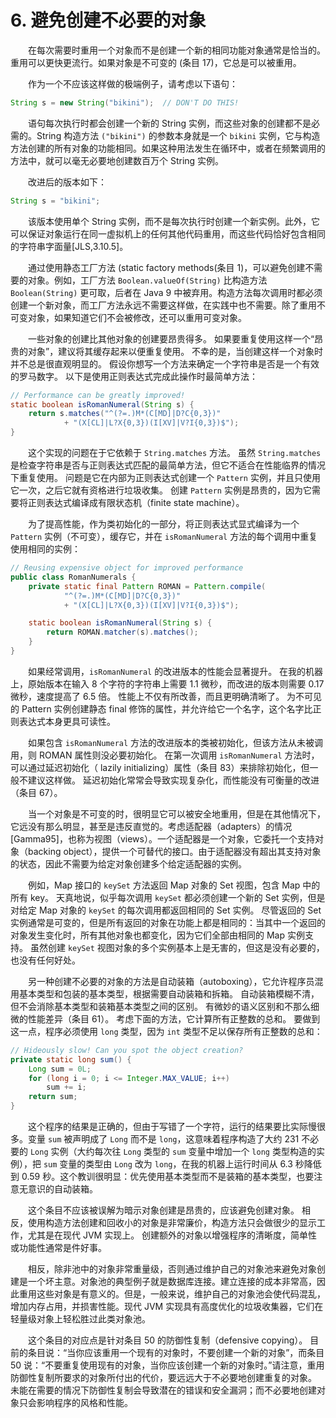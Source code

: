 # 6. 避免创建不必要的对象


　　在每次需要时重用一个对象而不是创建一个新的相同功能对象通常是恰当的。重用可以更快更流行。如果对象是不可变的 (条目 17)，它总是可以被重用。

　　作为一个不应该这样做的极端例子，请考虑以下语句：

```Java
String s = new String("bikini");  // DON'T DO THIS!
```

　　语句每次执行时都会创建一个新的 String 实例，而这些对象的创建都不是必需的。String 构造方法 `("bikini")` 的参数本身就是一个 `bikini` 实例，它与构造方法创建的所有对象的功能相同。如果这种用法发生在循环中，或者在频繁调用的方法中，就可以毫无必要地创建数百万个 String 实例。

　　改进后的版本如下：
```Java
String s = "bikini";
```

　　该版本使用单个 String 实例，而不是每次执行时创建一个新实例。此外，它可以保证对象运行在同一虚拟机上的任何其他代码重用，而这些代码恰好包含相同的字符串字面量[JLS,3.10.5]。

　　通过使用静态工厂方法 (static factory methods(条目 1)，可以避免创建不需要的对象。例如，工厂方法 `Boolean.valueOf(String)` 比构造方法 `Boolean(String)` 更可取，后者在 Java 9 中被弃用。构造方法每次调用时都必须创建一个新对象，而工厂方法永远不需要这样做，在实践中也不需要。除了重用不可变对象，如果知道它们不会被修改，还可以重用可变对象。

　　一些对象的创建比其他对象的创建要昂贵得多。 如果要重复使用这样一个“昂贵的对象”，建议将其缓存起来以便重复使用。 不幸的是，当创建这样一个对象时并不总是很直观明显的。 假设你想写一个方法来确定一个字符串是否是一个有效的罗马数字。 以下是使用正则表达式完成此操作时最简单方法：


```Java
// Performance can be greatly improved!
static boolean isRomanNumeral(String s) {
    return s.matches("^(?=.)M*(C[MD]|D?C{0,3})"
            + "(X[CL]|L?X{0,3})(I[XV]|V?I{0,3})$");
}
```

　　这个实现的问题在于它依赖于 `String.matches` 方法。 虽然 `String.matches` 是检查字符串是否与正则表达式匹配的最简单方法，但它不适合在性能临界的情况下重复使用。 问题是它在内部为正则表达式创建一个 `Pattern` 实例，并且只使用它一次，之后它就有资格进行垃圾收集。 创建 `Pattern` 实例是昂贵的，因为它需要将正则表达式编译成有限状态机（finite state machine）。

　　为了提高性能，作为类初始化的一部分，将正则表达式显式编译为一个 `Pattern` 实例（不可变），缓存它，并在 `isRomanNumeral` 方法的每个调用中重复使用相同的实例：

```Java
// Reusing expensive object for improved performance
public class RomanNumerals {
    private static final Pattern ROMAN = Pattern.compile(
            "^(?=.)M*(C[MD]|D?C{0,3})"
            + "(X[CL]|L?X{0,3})(I[XV]|V?I{0,3})$");

    static boolean isRomanNumeral(String s) {
        return ROMAN.matcher(s).matches();
    }
}
```

　　如果经常调用，`isRomanNumeral` 的改进版本的性能会显著提升。 在我的机器上，原始版本在输入 8 个字符的字符串上需要 1.1 微秒，而改进的版本则需要 0.17 微秒，速度提高了 6.5 倍。 性能上不仅有所改善，而且更明确清晰了。 为不可见的 Pattern 实例创建静态 final 修饰的属性，并允许给它一个名字，这个名字比正则表达式本身更具可读性。

　　如果包含 `isRomanNumeral` 方法的改进版本的类被初始化，但该方法从未被调用，则 ROMAN 属性则没必要初始化。 在第一次调用 `isRomanNumeral` 方法时，可以通过延迟初始化（ lazily initializing）属性（条目 83）来排除初始化，但一般不建议这样做。 延迟初始化常常会导致实现复杂化，而性能没有可衡量的改进（条目 67）。

　　当一个对象是不可变的时，很明显它可以被安全地重用，但是在其他情况下，它远没有那么明显，甚至是违反直觉的。考虑适配器（adapters）的情况[Gamma95]，也称为视图（views）。一个适配器是一个对象，它委托一个支持对象（backing object），提供一个可替代的接口。由于适配器没有超出其支持对象的状态，因此不需要为给定对象创建多个给定适配器的实例。

　　例如，Map 接口的 `keySet` 方法返回 Map 对象的 Set 视图，包含 Map 中的所有 key。 天真地说，似乎每次调用 `keySet` 都必须创建一个新的 Set 实例，但是对给定 Map 对象的 `keySet` 的每次调用都返回相同的 Set 实例。 尽管返回的 Set 实例通常是可变的，但是所有返回的对象在功能上都是相同的：当其中一个返回的对象发生变化时，所有其他对象也都变化，因为它们全部由相同的 Map 实例支持。 虽然创建 `keySet` 视图对象的多个实例基本上是无害的，但这是没有必要的，也没有任何好处。

　　另一种创建不必要的对象的方法是自动装箱（autoboxing），它允许程序员混用基本类型和包装的基本类型，根据需要自动装箱和拆箱。 自动装箱模糊不清，但不会消除基本类型和装箱基本类型之间的区别。 有微妙的语义区别和不那么细微的性能差异（条目 61）。 考虑下面的方法，它计算所有正整数的总和。 要做到这一点，程序必须使用 `long` 类型，因为 `int` 类型不足以保存所有正整数的总和：

```Java
// Hideously slow! Can you spot the object creation?
private static long sum() {
    Long sum = 0L;
    for (long i = 0; i <= Integer.MAX_VALUE; i++)
        sum += i;
    return sum;
}
```

　　这个程序的结果是正确的，但由于写错了一个字符，运行的结果要比实际慢很多。变量 `sum` 被声明成了 `Long` 而不是 `long`，这意味着程序构造了大约 231 不必要的 `Long` 实例（大约每次往 `Long` 类型的 `sum` 变量中增加一个 `long` 类型构造的实例），把 `sum` 变量的类型由 `Long` 改为 `long`，在我的机器上运行时间从 6.3 秒降低到 0.59 秒。这个教训很明显：优先使用基本类型而不是装箱的基本类型，也要注意无意识的自动装箱。

　　这个条目不应该被误解为暗示对象创建是昂贵的，应该避免创建对象。 相反，使用构造方法创建和回收小的对象是非常廉价，构造方法只会做很少的显示工作，尤其是在现代 JVM 实现上。 创建额外的对象以增强程序的清晰度，简单性或功能性通常是件好事。

　　相反，除非池中的对象非常重量级，否则通过维护自己的对象池来避免对象创建是一个坏主意。对象池的典型例子就是数据库连接。建立连接的成本非常高，因此重用这些对象是有意义的。但是，一般来说，维护自己的对象池会使代码混乱，增加内存占用，并损害性能。现代 JVM 实现具有高度优化的垃圾收集器，它们在轻量级对象上轻松胜过此类对象池。

　　这个条目的对应点是针对条目 50 的防御性复制（defensive copying）。 目前的条目说：“当你应该重用一个现有的对象时，不要创建一个新的对象”，而条目 50 说：“不要重复使用现有的对象，当你应该创建一个新的对象时。”请注意，重用防御性复制所要求的对象所付出的代价，要远远大于不必要地创建重复的对象。 未能在需要的情况下防御性复制会导致潜在的错误和安全漏洞；而不必要地创建对象只会影响程序的风格和性能。
